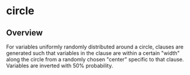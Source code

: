 # circle

## Overview
For variables uniformly randomly distributed around a circle, clauses are generated such that variables in the clause are within a certain "width" along the circle from a randomly chosen "center" specific to that clause. Variables are inverted with 50% probability.
